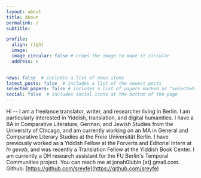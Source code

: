```yaml
---
layout: about
title: About
permalink: /
subtitle:

profile:
  align: right
  image:
  image_circular: false # crops the image to make it circular
  address: >
    

news: false  # includes a list of news items
latest_posts: false  # includes a list of the newest posts
selected_papers: false # includes a list of papers marked as "selected={true}"
social: false  # includes social icons at the bottom of the page
---
```

Hi -- I am a freelance translator, writer, and researcher living in Berlin. I am particularly interested in Yiddish, translation, and digital humanities. I have a BA in Comparative Literature, German, and Jewish Studies from the University of Chicago, and am currently working on an MA in General and Comparative Literary Studies at the Freie Universität Berlin. I have previously worked as a Yiddish Fellow at the Forverts and Editorial Intern at *In geveb*, and was recently a Translation Fellow at the Yiddish Book Center. I am currently a DH research assistant for the FU Berlin's Temporal Communities project. You can reach me at jonah0lubin [at] gmail.com. Github: [https://github.com/sreyfe](https://github.com/sreyfe)
